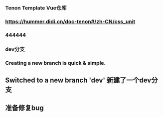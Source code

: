 ### Tenon Template Vue仓库

### https://hummer.didi.cn/doc-tenon#/zh-CN/css_unit

### 444444

### dev分支

### Creating a new branch is quick & simple.


## Switched to a new branch 'dev' 新建了一个dev分支

## 准备修复bug